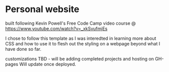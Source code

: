 # Personal website
built following Kevin Powell's Free Code Camp video course @ https://www.youtube.com/watch?v=_xkSvufmjEs

I chose to follow this template as I was interedted in learning more about CSS and how to use it to flesh out the styling on a webpage beyond what I have done so far.

customizations TBD - will be adding completed projects and hosting on GH-pages
Will update once deployed.